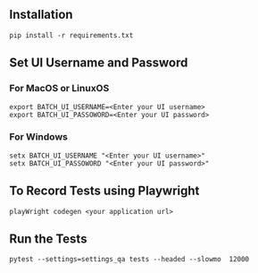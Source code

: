 
## Installation
 ```
pip install -r requirements.txt 

```

## Set UI Username and Password
### For MacOS or LinuxOS
```
export BATCH_UI_USERNAME=<Enter your UI username>
export BATCH_UI_PASSOWORD=<Enter your UI password>
```
### For Windows
```
setx BATCH_UI_USERNAME "<Enter your UI username>"
setx BATCH_UI_PASSOWORD "<Enter your UI password>"
```

## To Record Tests using Playwright

```
playWright codegen <your application url>

```

## Run the Tests

```
pytest --settings=settings_qa tests --headed --slowmo  12000

```



